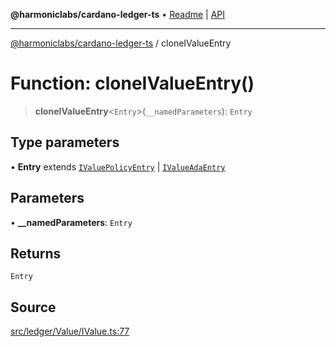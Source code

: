 **@harmoniclabs/cardano-ledger-ts** • [Readme](../Introduction.md) \| [API](../globals.md)

***

[@harmoniclabs/cardano-ledger-ts](../Introduction.md) / cloneIValueEntry

# Function: cloneIValueEntry()

> **cloneIValueEntry**\<`Entry`\>(`__namedParameters`): `Entry`

## Type parameters

• **Entry** extends [`IValuePolicyEntry`](../type-aliases/IValuePolicyEntry.md) \| [`IValueAdaEntry`](../type-aliases/IValueAdaEntry.md)

## Parameters

• **\_\_namedParameters**: `Entry`

## Returns

`Entry`

## Source

[src/ledger/Value/IValue.ts:77](https://github.com/HarmonicLabs/cardano-ledger-ts/blob/d1659b0/src/ledger/Value/IValue.ts#L77)
